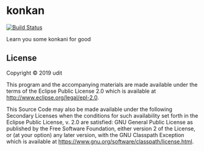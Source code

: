 # konkan
[![Build Status](https://travis-ci.com/yudistrange/konkan.svg?branch=master)](https://travis-ci.com/yudistrange/konkan)

Learn you some konkani for good

## License

Copyright © 2019 udit

This program and the accompanying materials are made available under the
terms of the Eclipse Public License 2.0 which is available at
http://www.eclipse.org/legal/epl-2.0.

This Source Code may also be made available under the following Secondary
Licenses when the conditions for such availability set forth in the Eclipse
Public License, v. 2.0 are satisfied: GNU General Public License as published by
the Free Software Foundation, either version 2 of the License, or (at your
option) any later version, with the GNU Classpath Exception which is available
at https://www.gnu.org/software/classpath/license.html.
